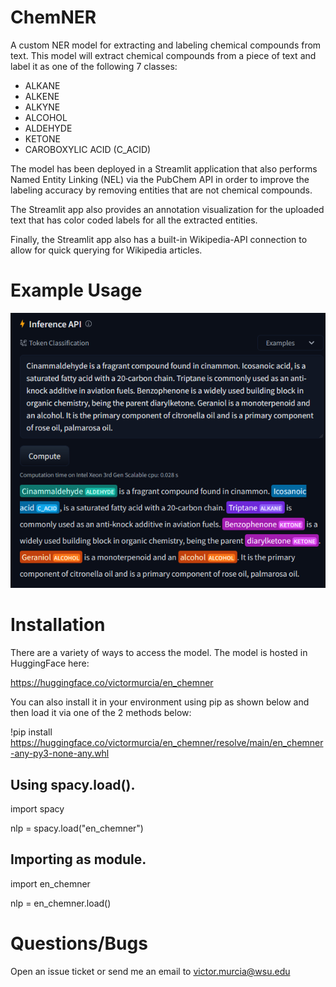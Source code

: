 # ChemNER
A custom NER model for extracting and labeling chemical compounds from text. This model will extract chemical compounds from a piece of text and label it as one of the following 7 classes:
* ALKANE
* ALKENE
* ALKYNE
* ALCOHOL
* ALDEHYDE
* KETONE
* CAROBOXYLIC ACID (C_ACID)

The model has been deployed in a Streamlit application that also performs Named Entity Linking (NEL) via the PubChem API in order to improve the labeling accuracy by removing entities that are not chemical compounds.

The Streamlit app also provides an annotation visualization for the uploaded text that has color coded labels for all the extracted entities. 

Finally, the Streamlit app also has a built-in Wikipedia-API connection to allow for quick querying for Wikipedia articles.

# Example Usage
<p align="center">
  <img src="chemNER16.PNG">
</p>

# Installation
There are a variety of ways to access the model. The model is hosted in HuggingFace here: 

https://huggingface.co/victormurcia/en_chemner

You can also install it in your environment using pip as shown below and then load it via one of the 2 methods below:

!pip install https://huggingface.co/victormurcia/en_chemner/resolve/main/en_chemner-any-py3-none-any.whl

## Using spacy.load().
import spacy

nlp = spacy.load("en_chemner")

## Importing as module.
import en_chemner

nlp = en_chemner.load()

# Questions/Bugs
Open an issue ticket or send me an email to victor.murcia@wsu.edu
